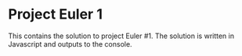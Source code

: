 # Project Euler 1

This contains the solution to project Euler #1. The solution is written in Javascript and outputs to the console. 
